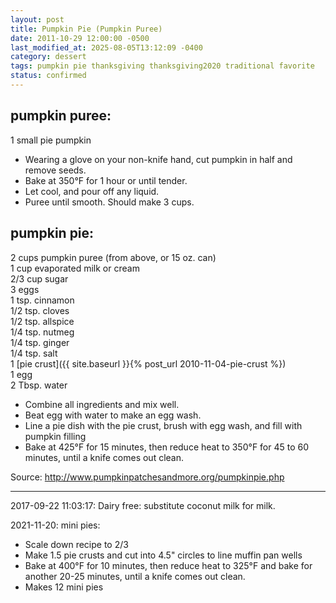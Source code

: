 ```yaml
---
layout: post
title: Pumpkin Pie (Pumpkin Puree)
date: 2011-10-29 12:00:00 -0500
last_modified_at: 2025-08-05T13:12:09 -0400
category: dessert
tags: pumpkin pie thanksgiving thanksgiving2020 traditional favorite
status: confirmed
---
```

## pumpkin puree:
  
1 small pie pumpkin  
* Wearing a glove on your non-knife hand, cut pumpkin in half and remove seeds.
* Bake at 350°F for 1 hour or until tender.
* Let cool, and pour off any liquid.
* Puree until smooth. Should make 3 cups.

## pumpkin pie:

2 cups pumpkin puree (from above, or 15 oz. can)  
1 cup evaporated milk or cream  
2/3 cup sugar  
3 eggs  
1 tsp. cinnamon  
1/2 tsp. cloves  
1/2 tsp. allspice  
1/4 tsp. nutmeg  
1/4 tsp. ginger  
1/4 tsp. salt  
1 [pie crust]({{ site.baseurl }}{% post_url 2010-11-04-pie-crust %})  
1 egg  
2 Tbsp. water  
* Combine all ingredients and mix well.
* Beat egg with water to make an egg wash.
* Line a pie dish with the pie crust, brush with egg wash, and fill with pumpkin
  filling
* Bake at 425°F for 15 minutes, then reduce heat to 350°F for 45 to 60 minutes, until
  a knife comes out clean.

Source: <http://www.pumpkinpatchesandmore.org/pumpkinpie.php>

---

2017-09-22 11:03:17: Dairy free: substitute coconut milk for milk.

2021-11-20: mini pies:
* Scale down recipe to 2/3
* Make 1.5 pie crusts and cut into 4.5" circles to line muffin pan wells
* Bake at 400°F for 10 minutes, then reduce heat to 325°F and
  bake for another 20-25 minutes, until a knife comes out clean.
* Makes 12 mini pies
